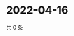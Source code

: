 # 2022-04-16

共 0 条

<!-- BEGIN WEIBO -->
<!-- 最后更新时间 Sat Apr 16 2022 07:03:29 GMT+0800 (China Standard Time) -->

<!-- END WEIBO -->
